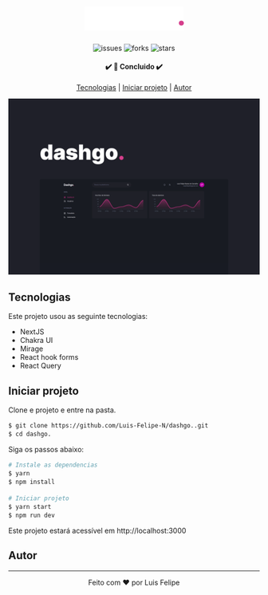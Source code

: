 <h1  align="center">
    <img width="200px" src="public/logo.png" >
</h1>

<p align="center">
  <img  src="https://img.shields.io/github/issues/Luis-Felipe-N/dashgo." alt="issues">
  <img  src="https://img.shields.io/github/forks/Luis-Felipe-N/dashgo.?color=D53F8C&style=plastic" alt="forks">
  <img  src="https://img.shields.io/github/stars/Luis-Felipe-N/dashgo.?color=D53F8C" alt="stars">
</p>

<h4 align="center"> 
	✔️ 🚀 Concluido  ✔️
</h4>

<p align="center">
 <a href="#Tecnologias">Tecnologias</a> |
 <a href="#Getting-started">Iniciar projeto</a> |
 <a href="#autor">Autor</a>
</p>


![Portfólio](public/Capa.png)



## Tecnologias

Este projeto usou as seguinte tecnologias:

- NextJS
- Chakra UI
- Mirage
- React hook forms
- React Query


## Iniciar projeto

Clone e projeto e entre na pasta.

```bash
$ git clone https://github.com/Luis-Felipe-N/dashgo..git
$ cd dashgo.
```

Siga os passos abaixo: 
```bash
# Instale as dependencias
$ yarn
$ npm install

# Iniciar projeto
$ yarn start
$ npm run dev
```
Este projeto estará acessível em http://localhost:3000

## Autor
---


<p align="center" >Feito com ❤️ por Luis Felipe</p>
